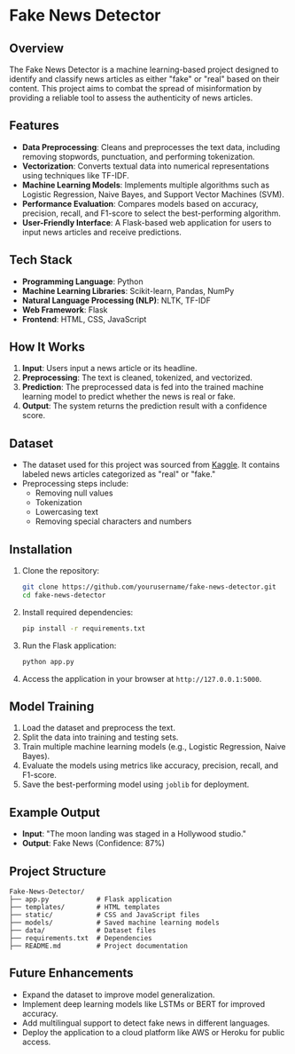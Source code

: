 # Fake News Detector

## Overview
The Fake News Detector is a machine learning-based project designed to identify and classify news articles as either "fake" or "real" based on their content. This project aims to combat the spread of misinformation by providing a reliable tool to assess the authenticity of news articles.

## Features
- **Data Preprocessing**: Cleans and preprocesses the text data, including removing stopwords, punctuation, and performing tokenization.
- **Vectorization**: Converts textual data into numerical representations using techniques like TF-IDF.
- **Machine Learning Models**: Implements multiple algorithms such as Logistic Regression, Naive Bayes, and Support Vector Machines (SVM).
- **Performance Evaluation**: Compares models based on accuracy, precision, recall, and F1-score to select the best-performing algorithm.
- **User-Friendly Interface**: A Flask-based web application for users to input news articles and receive predictions.

## Tech Stack
- **Programming Language**: Python
- **Machine Learning Libraries**: Scikit-learn, Pandas, NumPy
- **Natural Language Processing (NLP)**: NLTK, TF-IDF
- **Web Framework**: Flask
- **Frontend**: HTML, CSS, JavaScript

## How It Works
1. **Input**: Users input a news article or its headline.
2. **Preprocessing**: The text is cleaned, tokenized, and vectorized.
3. **Prediction**: The preprocessed data is fed into the trained machine learning model to predict whether the news is real or fake.
4. **Output**: The system returns the prediction result with a confidence score.

## Dataset
- The dataset used for this project was sourced from [Kaggle](https://www.kaggle.com/). It contains labeled news articles categorized as "real" or "fake."
- Preprocessing steps include:
  - Removing null values
  - Tokenization
  - Lowercasing text
  - Removing special characters and numbers

## Installation
1. Clone the repository:
   ```bash
   git clone https://github.com/yourusername/fake-news-detector.git
   cd fake-news-detector
   ```
2. Install required dependencies:
   ```bash
   pip install -r requirements.txt
   ```
3. Run the Flask application:
   ```bash
   python app.py
   ```
4. Access the application in your browser at `http://127.0.0.1:5000`.

## Model Training
1. Load the dataset and preprocess the text.
2. Split the data into training and testing sets.
3. Train multiple machine learning models (e.g., Logistic Regression, Naive Bayes).
4. Evaluate the models using metrics like accuracy, precision, recall, and F1-score.
5. Save the best-performing model using `joblib` for deployment.

## Example Output
- **Input**: "The moon landing was staged in a Hollywood studio."
- **Output**: Fake News (Confidence: 87%)

## Project Structure
```
Fake-News-Detector/
├── app.py            # Flask application
├── templates/        # HTML templates
├── static/           # CSS and JavaScript files
├── models/           # Saved machine learning models
├── data/             # Dataset files
├── requirements.txt  # Dependencies
├── README.md         # Project documentation
```

## Future Enhancements
- Expand the dataset to improve model generalization.
- Implement deep learning models like LSTMs or BERT for improved accuracy.
- Add multilingual support to detect fake news in different languages.
- Deploy the application to a cloud platform like AWS or Heroku for public access.



